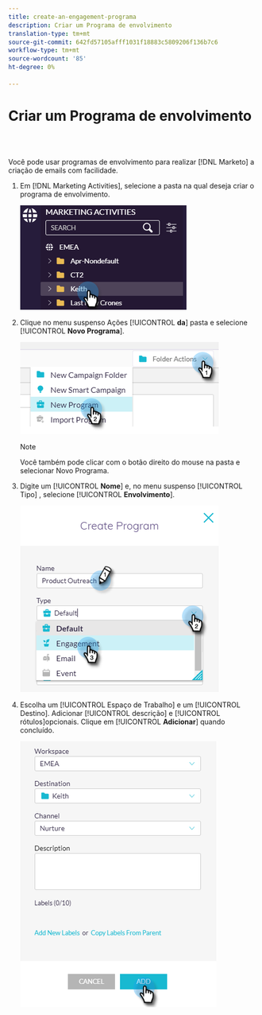 ```yaml
---
title: create-an-engagement-programa
description: Criar um Programa de envolvimento
translation-type: tm+mt
source-git-commit: 642fd57105afff1031f18883c5809206f136b7c6
workflow-type: tm+mt
source-wordcount: '85'
ht-degree: 0%

---
```



# Criar um Programa de envolvimento

<br> 

Você pode usar programas de envolvimento para realizar [!DNL Marketo] a criação de emails com facilidade.

1. Em [!DNL Marketing Activities], selecione a pasta na qual deseja criar o programa de envolvimento.

   ![Imagem Um](/help/sky/assets/engagement-programs/create-an-engagement-program/create-an-engagement-program-1.png)

1. Clique no menu suspenso Ações [!UICONTROL **da**] pasta e selecione [!UICONTROL **Novo Programa**].

   ![Imagem dois](/help/sky/assets/engagement-programs/create-an-engagement-program/create-an-engagement-program-2.png)

   >[!NOTE]
   >
   >Você também pode clicar com o botão direito do mouse na pasta e selecionar Novo Programa.

1. Digite um [!UICONTROL **Nome**] e, no menu suspenso [!UICONTROL Tipo] , selecione [!UICONTROL **Envolvimento**].

   ![Imagem Três](/help/sky/assets/engagement-programs/create-an-engagement-program/create-an-engagement-program-3.png)

1. Escolha um [!UICONTROL Espaço de Trabalho] e um [!UICONTROL Destino]. Adicionar [!UICONTROL descrição] e [!UICONTROL rótulos]opcionais. Clique em [!UICONTROL **Adicionar**] quando concluído.

   ![Imagem quatro](/help/sky/assets/engagement-programs/create-an-engagement-program/create-an-engagement-program-4.png)
